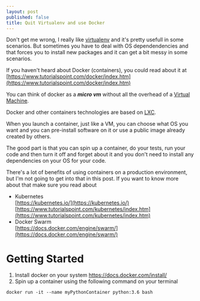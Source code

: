 ```yaml
---
layout: post
published: false
title: Quit Virtualenv and use Docker
---
```

Don't get me wrong, I really like [virtualenv](virtualenv.pypa.io "virtualenv.pypa.io") and it's pretty usefull in some scenarios. But sometimes you have to deal with OS dependendencies and that forces you to install new packages and it can get a bit messy in some scenarios.

If you haven't heard about Docker (containers), you could read about it at [https://www.tutorialspoint.com/docker/index.htm](https://www.tutorialspoint.com/docker/index.htm)

You can think of docker as a ***micro vm*** without all the overhead of a [Virtual Machine](https://www.tutorialspoint.com/ubuntu/ubuntu_virtual_machines.htm). 

Docker and other containers technologies are based on [LXC](https://linuxcontainers.org/). 

When you launch a container, just like a VM, you can choose what OS you want and you can pre-install software on it or use a public image already created by others.

The good part is that you can spin up a container, do your tests, run your code and then turn it off and forget about it and you don't need to install any dependencies on your OS for your code.

There's a lot of benefits of using containers on a production environment, but I'm not going to get into that in this post. If you want to know more about that make sure you read about 
- Kubernetes  
  [https://kubernetes.io/](https://kubernetes.io/)  
  [https://www.tutorialspoint.com/kubernetes/index.htm](https://www.tutorialspoint.com/kubernetes/index.htm)
- Docker Swarm  
  [https://docs.docker.com/engine/swarm/](https://docs.docker.com/engine/swarm/)  
  
# Getting Started
1. Install docker on your system https://docs.docker.com/install/
2. Spin up a container using the following command on your terminal
```
docker run -it --name myPythonContainer python:3.6 bash
```

